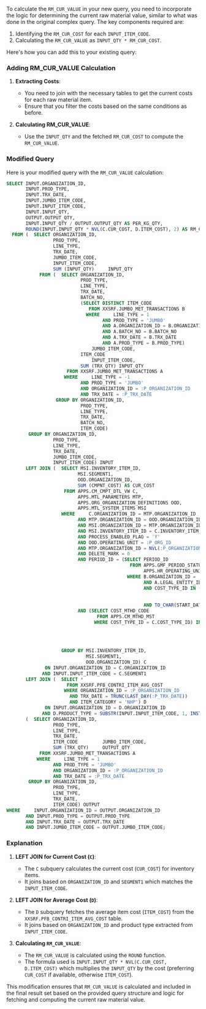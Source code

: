 To calculate the `RM_CUR_VALUE` in your new query, you need to incorporate the logic for determining the current raw material value, similar to what was done in the original complex query. The key components required are:

1. Identifying the `RM_CUR_COST` for each `INPUT_ITEM_CODE`.
2. Calculating the `RM_CUR_VALUE` as `INPUT_QTY * RM_CUR_COST`.

Here's how you can add this to your existing query:

### Adding RM_CUR_VALUE Calculation

1. **Extracting Costs**:
   - You need to join with the necessary tables to get the current costs for each raw material item.
   - Ensure that you filter the costs based on the same conditions as before.

2. **Calculating RM_CUR_VALUE**:
   - Use the `INPUT_QTY` and the fetched `RM_CUR_COST` to compute the `RM_CUR_VALUE`.

### Modified Query

Here is your modified query with the `RM_CUR_VALUE` calculation:

```sql
SELECT INPUT.ORGANIZATION_ID,
       INPUT.PROD_TYPE,
       INPUT.TRX_DATE,
       INPUT.JUMBO_ITEM_CODE,
       INPUT.INPUT_ITEM_CODE,
       INPUT.INPUT_QTY,
       OUTPUT.OUTPUT_QTY,
       INPUT.INPUT_QTY / OUTPUT.OUTPUT_QTY AS PER_KG_QTY,
       ROUND(INPUT.INPUT_QTY * NVL(C.CUR_COST, D.ITEM_COST), 2) AS RM_CUR_VALUE
  FROM (  SELECT ORGANIZATION_ID,
                 PROD_TYPE,
                 LINE_TYPE,
                 TRX_DATE,
                 JUMBO_ITEM_CODE,
                 INPUT_ITEM_CODE,
                 SUM (INPUT_QTY)     INPUT_QTY
            FROM (  SELECT ORGANIZATION_ID,
                           PROD_TYPE,
                           LINE_TYPE,
                           TRX_DATE,
                           BATCH_NO,
                           (SELECT DISTINCT ITEM_CODE
                              FROM XXSRF.JUMBO_MET_TRANSACTIONS B
                             WHERE     LINE_TYPE = 1
                                   AND PROD_TYPE = 'JUMBO'
                                   AND A.ORGANIZATION_ID = B.ORGANIZATION_ID
                                   AND A.BATCH_NO = B.BATCH_NO
                                   AND A.TRX_DATE = B.TRX_DATE
                                   AND A.PROD_TYPE = B.PROD_TYPE)
                               JUMBO_ITEM_CODE,
                           ITEM_CODE
                               INPUT_ITEM_CODE,
                           SUM (TRX_QTY) INPUT_QTY
                      FROM XXSRF.JUMBO_MET_TRANSACTIONS A
                     WHERE     LINE_TYPE = -1
                           AND PROD_TYPE = 'JUMBO'
                           AND ORGANIZATION_ID = :P_ORGANIZATION_ID
                           AND TRX_DATE = :P_TRX_DATE
                  GROUP BY ORGANIZATION_ID,
                           PROD_TYPE,
                           LINE_TYPE,
                           TRX_DATE,
                           BATCH_NO,
                           ITEM_CODE)
        GROUP BY ORGANIZATION_ID,
                 PROD_TYPE,
                 LINE_TYPE,
                 TRX_DATE,
                 JUMBO_ITEM_CODE,
                 INPUT_ITEM_CODE) INPUT
       LEFT JOIN (  SELECT MSI.INVENTORY_ITEM_ID,
                          MSI.SEGMENT1,
                          OOD.ORGANIZATION_ID,
                          SUM (CMPNT_COST) AS CUR_COST
                     FROM APPS.CM_CMPT_DTL_VW C,
                          APPS.MTL_PARAMETERS MTP,
                          APPS.ORG_ORGANIZATION_DEFINITIONS OOD,
                          APPS.MTL_SYSTEM_ITEMS MSI
                    WHERE     C.ORGANIZATION_ID = MTP.ORGANIZATION_ID
                          AND MTP.ORGANIZATION_ID = OOD.ORGANIZATION_ID
                          AND MSI.ORGANIZATION_ID = MTP.ORGANIZATION_ID
                          AND MSI.INVENTORY_ITEM_ID = C.INVENTORY_ITEM_ID
                          AND PROCESS_ENABLED_FLAG = 'Y'
                          AND OOD.OPERATING_UNIT = :P_ORG_ID
                          AND MTP.ORGANIZATION_ID = NVL(:P_ORGANIZATION_ID, MTP.ORGANIZATION_ID)
                          AND DELETE_MARK = 0
                          AND PERIOD_ID = (SELECT PERIOD_ID
                                             FROM APPS.GMF_PERIOD_STATUSES A,
                                                  APPS.HR_OPERATING_UNITS B
                                            WHERE B.ORGANIZATION_ID = :P_ORG_ID
                                                  AND A.LEGAL_ENTITY_ID = B.DEFAULT_LEGAL_CONTEXT_ID
                                                  AND COST_TYPE_ID IN (SELECT COST_TYPE_ID
                                                                         FROM APPS.CM_MTHD_MST
                                                                        WHERE COST_MTHD_CODE = 'PMAC')
                                                  AND TO_CHAR(START_DATE, 'MON-RR') = TO_CHAR(:P_TRX_DATE, 'MON-RR'))
                          AND (SELECT COST_MTHD_CODE
                                 FROM APPS.CM_MTHD_MST
                                WHERE COST_TYPE_ID = C.COST_TYPE_ID) IN (SELECT TAG
                                                                           FROM APPS.FND_LOOKUP_VALUES
                                                                          WHERE LOOKUP_TYPE = 'XXSRF_11I_R12_MAPPING_LOOKUP'
                                                                                AND ATTRIBUTE1 = 'SRF PFB Location Wise Stock Summary with Values(Raw Material)'
                                                                                AND MEANING IN ('COST-MTHD-1', 'COST-MTHD-2'))
                    GROUP BY MSI.INVENTORY_ITEM_ID,
                             MSI.SEGMENT1,
                             OOD.ORGANIZATION_ID) C
              ON INPUT.ORGANIZATION_ID = C.ORGANIZATION_ID
             AND INPUT.INPUT_ITEM_CODE = C.SEGMENT1
       LEFT JOIN (  SELECT *
                      FROM XXSRF.PFB_CONTRI_ITEM_AVG_COST
                     WHERE ORGANIZATION_ID = :P_ORGANIZATION_ID
                       AND TRX_DATE = TRUNC(LAST_DAY(:P_TRX_DATE))
                       AND ITEM_CATEGORY = 'NHP') D
              ON INPUT.ORGANIZATION_ID = D.ORGANIZATION_ID
             AND D.PRODUCT_TYPE = SUBSTR(INPUT.INPUT_ITEM_CODE, 1, INSTR(INPUT.INPUT_ITEM_CODE, '-') - 1),
       (  SELECT ORGANIZATION_ID,
                 PROD_TYPE,
                 LINE_TYPE,
                 TRX_DATE,
                 ITEM_CODE         JUMBO_ITEM_CODE,
                 SUM (TRX_QTY)     OUTPUT_QTY
            FROM XXSRF.JUMBO_MET_TRANSACTIONS A
           WHERE     LINE_TYPE = 1
                 AND PROD_TYPE = 'JUMBO'
                 AND ORGANIZATION_ID = :P_ORGANIZATION_ID
                 AND TRX_DATE = :P_TRX_DATE
        GROUP BY ORGANIZATION_ID,
                 PROD_TYPE,
                 LINE_TYPE,
                 TRX_DATE,
                 ITEM_CODE) OUTPUT
WHERE     INPUT.ORGANIZATION_ID = OUTPUT.ORGANIZATION_ID
       AND INPUT.PROD_TYPE = OUTPUT.PROD_TYPE
       AND INPUT.TRX_DATE = OUTPUT.TRX_DATE
       AND INPUT.JUMBO_ITEM_CODE = OUTPUT.JUMBO_ITEM_CODE;
```

### Explanation

1. **LEFT JOIN for Current Cost (`C`)**:
   - The `C` subquery calculates the current cost (`CUR_COST`) for inventory items.
   - It joins based on `ORGANIZATION_ID` and `SEGMENT1` which matches the `INPUT_ITEM_CODE`.

2. **LEFT JOIN for Average Cost (`D`)**:
   - The `D` subquery fetches the average item cost (`ITEM_COST`) from the `XXSRF.PFB_CONTRI_ITEM_AVG_COST` table.
   - It joins based on `ORGANIZATION_ID` and product type extracted from `INPUT_ITEM_CODE`.

3. **Calculating `RM_CUR_VALUE`**:
   - The `RM_CUR_VALUE` is calculated using the `ROUND` function.
   - The formula used is `INPUT.INPUT_QTY * NVL(C.CUR_COST, D.ITEM_COST)` which multiplies the `INPUT_QTY` by the cost (preferring `CUR_COST` if available, otherwise `ITEM_COST`).

This modification ensures that `RM_CUR_VALUE` is calculated and included in the final result set based on the provided query structure and logic for fetching and computing the current raw material value.